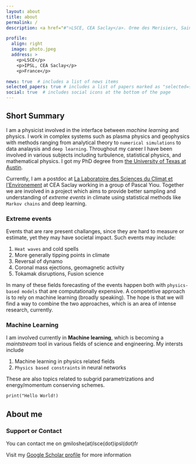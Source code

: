 ```yaml
---
layout: about
title: about
permalink: /
description: <a href="#">LSCE, CEA Saclay</a>. Orme des Merisiers, Saint-Aubin, France

profile:
  align: right
  image: photo.jpeg
  address: >
    <p>LSCE</p>
    <p>IPSL, CEA Saclay</p>
    <p>France</p>

news: true  # includes a list of news items
selected_papers: true # includes a list of papers marked as "selected={true}"
social: true  # includes social icons at the bottom of the page
---
```


## Short Summary

I am a physicist involved in the interface between *machine learning* and physics. I work in complex systems such as plasma physics and geophysics with methods ranging from analytical theory to `numerical simulations` to data analaysis and `deep learning`. Throughout my career I have been involved in various subjects including turbulence, statistical physics, and mathematical physics. I got my PhD degree from [the University of Texas at Austin](https://www.utexas.edu). 

Currently, I am a postdoc at [La Laboratoire des Sciences du Climat et l'Environement](https://www.lsce.ipsl.fr) at CEA Saclay working in a group of Pascal Yiou. Together we are involved in a project which aims to provide better sampling and understanding of *extreme events* in climate using statistical methods like `Markov chains` and deep learning. 

### Extreme events

Events that are rare present challanges, since they are hard to measure or estimate, yet they may have societal impact. Such events may include:

1. `Heat waves` and cold spells
2. More generally tipping points in climate
3. Reversal of dynamo
3. Coronal mass ejections, geomagnetic activity
4. Tokamak disruptions, Fusion science

In many of these fields forecasting of the events happen both with `physics-based models` that are computationally expensive. A competetive approach is to rely on machine learning (broadly speaking). The hope is that we will find a way to combine the two approaches, which is an area of intense research, currently.

### Machine Learning

I am involved currently in **Machine learning**, which is becoming a _maintstream_ tool in various fields of science and engineering. My intersts include

1. Machine learning in physics related fields
2. `Physics based constraints` in neural networks

These are also topics related to subgrid parametrizations and energy/momentum conserving schemes.

```markdown
print("Hello World!)
```

## About me


### Support or Contact

You can contact me on gmiloshe(at)lsce(dot)ipsl(dot)fr

Visit my [Google Scholar profile](https://scholar.google.com/citations?user=XtOrmGAAAAAJ&hl=fr&oi=ao) for more information
